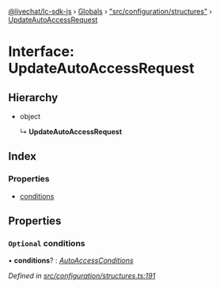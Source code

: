 [@livechat/lc-sdk-js](../README.md) › [Globals](../globals.md) › ["src/configuration/structures"](../modules/_src_configuration_structures_.md) › [UpdateAutoAccessRequest](_src_configuration_structures_.updateautoaccessrequest.md)

# Interface: UpdateAutoAccessRequest

## Hierarchy

* object

  ↳ **UpdateAutoAccessRequest**

## Index

### Properties

* [conditions](_src_configuration_structures_.updateautoaccessrequest.md#optional-conditions)

## Properties

### `Optional` conditions

• **conditions**? : *[AutoAccessConditions](_src_configuration_structures_.autoaccessconditions.md)*

*Defined in [src/configuration/structures.ts:191](https://github.com/livechat/lc-sdk-js/blob/aff69b2/src/configuration/structures.ts#L191)*
